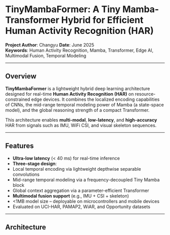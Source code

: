 # TinyMambaFormer: A Tiny Mamba-Transformer Hybrid for Efficient Human Activity Recognition (HAR)

**Project Author**: Changyu 
**Date**: June 2025  
**Keywords**: Human Activity Recognition, Mamba, Transformer, Edge AI, Multimodal Fusion, Temporal Modeling

---

##  Overview

**TinyMambaFormer** is a lightweight hybrid deep learning architecture designed for real-time **Human Activity Recognition (HAR)** on resource-constrained edge devices. It combines the localized encoding capabilities of CNNs, the mid-range temporal modeling power of Mamba (a state-space model), and the global reasoning strength of a compact Transformer.

This architecture enables **multi-modal**, **low-latency**, and **high-accuracy** HAR from signals such as IMU, WiFi CSI, and visual skeleton sequences.

---

##  Features

-  **Ultra-low latency** (< 40 ms) for real-time inference  
-  **Three-stage design**:
  - Local temporal encoding via lightweight depthwise separable convolutions
  - Mid-range temporal modeling via a frequency-decoupled Tiny Mamba block
  - Global context aggregation via a parameter-efficient Transformer
-  **Multimodal fusion support** (e.g., IMU + CSI + skeleton)
- <1MB model size – deployable on microcontrollers and mobile devices  
-  Evaluated on UCI-HAR, PAMAP2, WiAR, and Opportunity datasets

---

##  Architecture

